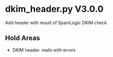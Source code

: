 dkim_header.py V3.0.0
=====================

Add header with result of SpamLogic DKIM check.

## Hold Areas
* DKIM header: mails with errors
